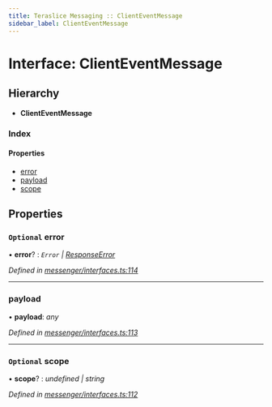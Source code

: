 ```yaml
---
title: Teraslice Messaging :: ClientEventMessage
sidebar_label: ClientEventMessage
---
```


# Interface: ClientEventMessage

## Hierarchy

* **ClientEventMessage**

### Index

#### Properties

* [error](clienteventmessage.md#optional-error)
* [payload](clienteventmessage.md#payload)
* [scope](clienteventmessage.md#optional-scope)

## Properties

### `Optional` error

• **error**? : *`Error` | [ResponseError](../overview.md#responseerror)*

*Defined in [messenger/interfaces.ts:114](https://github.com/terascope/teraslice/blob/e7b0edd3/packages/teraslice-messaging/src/messenger/interfaces.ts#L114)*

___

###  payload

• **payload**: *any*

*Defined in [messenger/interfaces.ts:113](https://github.com/terascope/teraslice/blob/e7b0edd3/packages/teraslice-messaging/src/messenger/interfaces.ts#L113)*

___

### `Optional` scope

• **scope**? : *undefined | string*

*Defined in [messenger/interfaces.ts:112](https://github.com/terascope/teraslice/blob/e7b0edd3/packages/teraslice-messaging/src/messenger/interfaces.ts#L112)*
